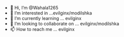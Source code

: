 - 👋 Hi, I’m @Wahala1265
- 👀 I’m interested in ...evilginx/modilshka
- 🌱 I’m currently learning ... evilginx
- 💞️ I’m looking to collaborate on ... evilginx/modilshka 
- 📫 How to reach me ... evilginx

<!---
Wahala1265/Wahala1265 is a ✨ special ✨ repository because its `README.md` (this file) appears on your GitHub profile.
You can click the Preview link to take a look at your changes.
--->
